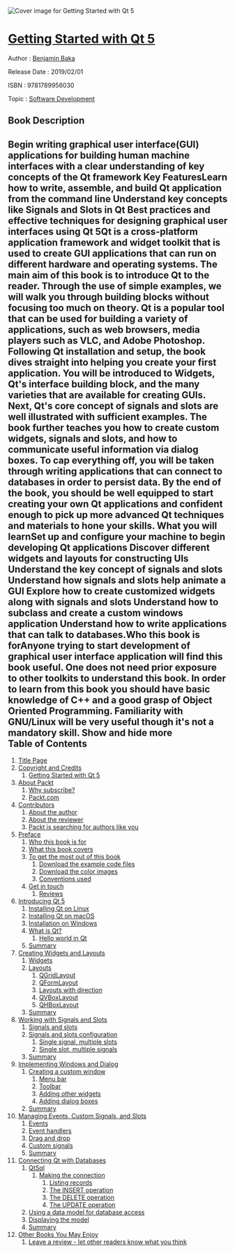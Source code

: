 ![Cover image for Getting Started with Qt 5](https://imgdetail.ebookreading.net/cover/cover/software_development/EB9781789956030.jpg)

[Getting Started with Qt 5](https://ebookreading.net/view/book/Getting+Started+with+Qt+5-EB9781789956030_1.html "Getting Started with Qt 5")
====================================================================================================================

Author : [Benjamin Baka](https://ebookreading.net/search/author/Benjamin+Baka)

Release Date : 2019/02/01

ISBN : 9781789956030

Topic : [Software Development](https://ebookreading.net/search/category/software-development)

Book Description
-----------------

 Begin writing graphical user interface(GUI) applications for building human machine interfaces with a clear understanding of key concepts of the Qt framework
Key FeaturesLearn how to write, assemble, and build Qt application from the command line Understand key concepts like Signals and Slots in Qt Best practices and effective techniques for designing graphical user interfaces using Qt 5Qt is a cross-platform application framework and widget toolkit that is used to create GUI applications that can run on different hardware and operating systems. The main aim of this book is to introduce Qt to the reader. Through the use of simple examples, we will walk you through building blocks without focusing too much on theory. 
Qt is a popular tool that can be used for building a variety of applications, such as web browsers, media players such as VLC, and Adobe Photoshop. Following Qt installation and setup, the book dives straight into helping you create your first application. 
You will be introduced to Widgets, Qt's interface building block, and the many varieties that are available for creating GUIs. Next, Qt's core concept of signals and slots are well illustrated with sufficient examples. The book further teaches you how to create custom widgets, signals and slots, and how to communicate useful information via dialog boxes. To cap everything off, you will be taken through writing applications that can connect to databases in order to persist data. 
By the end of the book, you should be well equipped to start creating your own Qt applications and confident enough to pick up more advanced Qt techniques and materials to hone your skills. 
What you will learnSet up and configure your machine to begin developing Qt applications  Discover different widgets and layouts for constructing UIs Understand the key concept of signals and slots  Understand how signals and slots help animate a GUI Explore how to create customized widgets along with signals and slots  Understand how to subclass and create a custom windows application Understand how to write applications that can talk to databases.Who this book is forAnyone trying to start development of graphical user interface application will find this book useful. One does not need prior exposure to other toolkits to understand this book. In order to learn from this book you should have basic knowledge of C++ and a good grasp of Object Oriented Programming. Familiarity with GNU/Linux will be very useful though it's not a mandatory skill.
        Show and hide more                
Table of Contents
-----------------

1. [Title Page](https://ebookreading.net/view/book/Getting+Started+with+Qt+5-EB9781789956030_2.html)
1. [Copyright and Credits](https://ebookreading.net/view/book/Getting+Started+with+Qt+5-EB9781789956030_3.html)
    1. [Getting Started with Qt 5](https://ebookreading.net/view/book/Getting+Started+with+Qt+5-EB9781789956030_4.html)
1. [About Packt](https://ebookreading.net/view/book/Getting+Started+with+Qt+5-EB9781789956030_5.html)
    1. [Why subscribe?](https://ebookreading.net/view/book/Getting+Started+with+Qt+5-EB9781789956030_6.html)
    1. [Packt.com](https://ebookreading.net/view/book/Getting+Started+with+Qt+5-EB9781789956030_7.html)
1. [Contributors](https://ebookreading.net/view/book/Getting+Started+with+Qt+5-EB9781789956030_8.html)
    1. [About the author](https://ebookreading.net/view/book/Getting+Started+with+Qt+5-EB9781789956030_9.html)
    1. [About the reviewer](https://ebookreading.net/view/book/Getting+Started+with+Qt+5-EB9781789956030_10.html)
    1. [Packt is searching for authors like you](https://ebookreading.net/view/book/Getting+Started+with+Qt+5-EB9781789956030_11.html)
1. [Preface](https://ebookreading.net/view/book/Getting+Started+with+Qt+5-EB9781789956030_13.html)
    1. [Who this book is for](https://ebookreading.net/view/book/Getting+Started+with+Qt+5-EB9781789956030_14.html)
    1. [What this book covers](https://ebookreading.net/view/book/Getting+Started+with+Qt+5-EB9781789956030_15.html)
    1. [To get the most out of this book](https://ebookreading.net/view/book/Getting+Started+with+Qt+5-EB9781789956030_16.html)
        1. [Download the example code files](https://ebookreading.net/view/book/Getting+Started+with+Qt+5-EB9781789956030_17.html)
        1. [Download the color images](https://ebookreading.net/view/book/Getting+Started+with+Qt+5-EB9781789956030_18.html)
        1. [Conventions used](https://ebookreading.net/view/book/Getting+Started+with+Qt+5-EB9781789956030_19.html)
    1. [Get in touch](https://ebookreading.net/view/book/Getting+Started+with+Qt+5-EB9781789956030_20.html)
        1. [Reviews](https://ebookreading.net/view/book/Getting+Started+with+Qt+5-EB9781789956030_21.html)
1. [Introducing Qt 5](https://ebookreading.net/view/book/Getting+Started+with+Qt+5-EB9781789956030_22.html)
    1. [Installing Qt on Linux](https://ebookreading.net/view/book/Getting+Started+with+Qt+5-EB9781789956030_23.html)
    1. [Installing Qt on macOS](https://ebookreading.net/view/book/Getting+Started+with+Qt+5-EB9781789956030_24.html)
    1. [Installation on Windows](https://ebookreading.net/view/book/Getting+Started+with+Qt+5-EB9781789956030_25.html)
    1. [What is Qt?](https://ebookreading.net/view/book/Getting+Started+with+Qt+5-EB9781789956030_26.html)
        1. [Hello world in Qt](https://ebookreading.net/view/book/Getting+Started+with+Qt+5-EB9781789956030_27.html)
    1. [Summary](https://ebookreading.net/view/book/Getting+Started+with+Qt+5-EB9781789956030_28.html)
1. [Creating Widgets and Layouts](https://ebookreading.net/view/book/Getting+Started+with+Qt+5-EB9781789956030_29.html)
    1. [Widgets](https://ebookreading.net/view/book/Getting+Started+with+Qt+5-EB9781789956030_30.html)
    1. [Layouts](https://ebookreading.net/view/book/Getting+Started+with+Qt+5-EB9781789956030_31.html)
        1. [QGridLayout](https://ebookreading.net/view/book/Getting+Started+with+Qt+5-EB9781789956030_32.html)
        1. [QFormLayout](https://ebookreading.net/view/book/Getting+Started+with+Qt+5-EB9781789956030_33.html)
        1. [Layouts with direction](https://ebookreading.net/view/book/Getting+Started+with+Qt+5-EB9781789956030_34.html)
        1. [QVBoxLayout](https://ebookreading.net/view/book/Getting+Started+with+Qt+5-EB9781789956030_35.html)
        1. [QHBoxLayout](https://ebookreading.net/view/book/Getting+Started+with+Qt+5-EB9781789956030_36.html)
    1. [Summary](https://ebookreading.net/view/book/Getting+Started+with+Qt+5-EB9781789956030_37.html)
1. [Working with Signals and Slots](https://ebookreading.net/view/book/Getting+Started+with+Qt+5-EB9781789956030_38.html)
    1. [Signals and slots](https://ebookreading.net/view/book/Getting+Started+with+Qt+5-EB9781789956030_39.html)
    1. [Signals and slots configuration](https://ebookreading.net/view/book/Getting+Started+with+Qt+5-EB9781789956030_40.html)
        1. [Single signal, multiple slots](https://ebookreading.net/view/book/Getting+Started+with+Qt+5-EB9781789956030_41.html)
        1. [Single slot, multiple signals](https://ebookreading.net/view/book/Getting+Started+with+Qt+5-EB9781789956030_42.html)
    1. [Summary](https://ebookreading.net/view/book/Getting+Started+with+Qt+5-EB9781789956030_43.html)
1. [Implementing Windows and Dialog](https://ebookreading.net/view/book/Getting+Started+with+Qt+5-EB9781789956030_44.html)
    1. [Creating a custom window](https://ebookreading.net/view/book/Getting+Started+with+Qt+5-EB9781789956030_45.html)
        1. [Menu bar](https://ebookreading.net/view/book/Getting+Started+with+Qt+5-EB9781789956030_46.html)
        1. [Toolbar](https://ebookreading.net/view/book/Getting+Started+with+Qt+5-EB9781789956030_47.html)
        1. [Adding other widgets](https://ebookreading.net/view/book/Getting+Started+with+Qt+5-EB9781789956030_48.html)
        1. [Adding dialog boxes](https://ebookreading.net/view/book/Getting+Started+with+Qt+5-EB9781789956030_49.html)
    1. [Summary](https://ebookreading.net/view/book/Getting+Started+with+Qt+5-EB9781789956030_50.html)
1. [Managing Events, Custom Signals, and Slots](https://ebookreading.net/view/book/Getting+Started+with+Qt+5-EB9781789956030_51.html)
    1. [Events](https://ebookreading.net/view/book/Getting+Started+with+Qt+5-EB9781789956030_52.html)
    1. [Event handlers](https://ebookreading.net/view/book/Getting+Started+with+Qt+5-EB9781789956030_53.html)
    1. [Drag and drop](https://ebookreading.net/view/book/Getting+Started+with+Qt+5-EB9781789956030_54.html)
    1. [Custom signals](https://ebookreading.net/view/book/Getting+Started+with+Qt+5-EB9781789956030_55.html)
    1. [Summary](https://ebookreading.net/view/book/Getting+Started+with+Qt+5-EB9781789956030_56.html)
1. [Connecting Qt with Databases](https://ebookreading.net/view/book/Getting+Started+with+Qt+5-EB9781789956030_57.html)
    1. [QtSql](https://ebookreading.net/view/book/Getting+Started+with+Qt+5-EB9781789956030_58.html)
        1. [Making the connection](https://ebookreading.net/view/book/Getting+Started+with+Qt+5-EB9781789956030_59.html)
            1. [Listing records](https://ebookreading.net/view/book/Getting+Started+with+Qt+5-EB9781789956030_60.html)
            1. [The INSERT operation](https://ebookreading.net/view/book/Getting+Started+with+Qt+5-EB9781789956030_61.html)
            1. [The DELETE operation](https://ebookreading.net/view/book/Getting+Started+with+Qt+5-EB9781789956030_62.html)
            1. [The UPDATE operation](https://ebookreading.net/view/book/Getting+Started+with+Qt+5-EB9781789956030_63.html)
    1. [Using a data model for database access](https://ebookreading.net/view/book/Getting+Started+with+Qt+5-EB9781789956030_64.html)
    1. [Displaying the model](https://ebookreading.net/view/book/Getting+Started+with+Qt+5-EB9781789956030_65.html)
    1. [Summary](https://ebookreading.net/view/book/Getting+Started+with+Qt+5-EB9781789956030_66.html)
1. [Other Books You May Enjoy](https://ebookreading.net/view/book/Getting+Started+with+Qt+5-EB9781789956030_67.html)
    1. [Leave a review - let other readers know what you think](https://ebookreading.net/view/book/Getting+Started+with+Qt+5-EB9781789956030_68.html)
